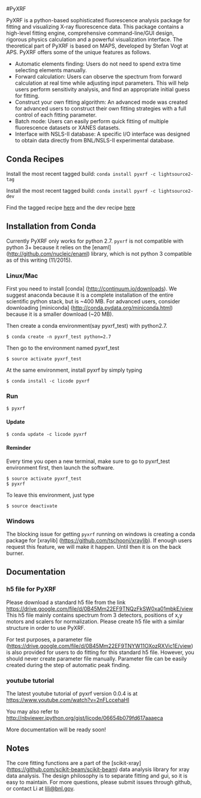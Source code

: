 #PyXRF

PyXRF is a python-based sophisticated fluorescence analysis package for
fitting and visualizing X-ray fluorescence data. This package contains a
high-level fitting engine, comprehensive command-line/GUI design, rigorous
physics calculation and a powerful visualization interface. The theoretical
part of PyXRF is based on MAPS, developed by Stefan Vogt at APS. PyXRF offers
some of the unique features as follows.
- Automatic elements finding: Users do not need to spend extra time selecting
  elements manually.
- Forward calculation: Users can observe the spectrum from forward calculation
  at real time while adjusting input parameters. This will help users perform
  sensitivity analysis, and find an appropriate initial guess for fitting.
- Construct your own fitting algorithm: An advanced mode was created for
  advanced users to construct their own fitting strategies with a full
  control of each fitting parameter.
- Batch mode: Users can easily perform quick fitting of multiple fluorescence
  datasets or XANES datasets.
- Interface with NSLS-II database: A specific I/O interface was designed to
   obtain data directly from BNL/NSLS-II experimental database.


## Conda Recipes

Install the most recent tagged build: `conda install pyxrf -c lightsource2-tag`

Install the most recent tagged build: `conda install pyxrf -c lightsource2-dev`

Find the tagged recipe [here](https://github.com/NSLS-II/lightsource2-recipes/tree/master/recipes-tag/pyxrf) and the dev recipe [here](https://github.com/NSLS-II/lightsource2-recipes/tree/master/recipes-dev/pyxrf)

## Installation from Conda
Currently PyXRF only works for python 2.7. `pyxrf` is not compatible with
python 3+ because it relies on the [enaml] (http://github.com/nucleic/enaml) library, which is not python 3 compatible as of this writing (11/2015).

### Linux/Mac
First you need to install [conda] (http://continuum.io/downloads). We suggest
anaconda because it is a complete installation of the entire scientific python
stack, but is ~400 MB.  For advanced users, consider downloading [miniconda]
(http://conda.pydata.org/miniconda.html) because it is a smaller download (~20 MB).

Then create a conda environment(say pyxrf_test) with python2.7.
```
$ conda create -n pyxrf_test python=2.7
```
Then go to the environment named pyxrf_test
```
$ source activate pyxrf_test
```
At the same environment, install pyxrf by simply typing
```
$ conda install -c licode pyxrf
```

### Run
```
$ pyxrf
```

#### Update
```
$ conda update -c licode pyxrf
```

#### Reminder
Every time you open a new terminal, make sure to go to pyxrf_test environment first, then launch the software.
```
$ source activate pyxrf_test
$ pyxrf
```
To leave this environment, just type
```
$ source deactivate
```


### Windows
The blocking issue for getting `pyxrf` running on windows is creating a conda
package for [xraylib] (https://github.com/tschoonj/xraylib).  If enough users
request this feature, we will make it happen.  Until then it is on the back
burner.  


## Documentation

### h5 file for PyXRF
Please download a standard h5 file from the link
https://drive.google.com/file/d/0B45Mm22EF9TNQzFkSW0xa01mbkE/view
This h5 file mainly contains spectrum from 3 detectors, positions of x,y motors and scalers for normalization. Please create h5 file with a similar structure in order to use PyXRF.

For test purposes, a parameter file (https://drive.google.com/file/d/0B45Mm22EF9TNYW11OXozRXVic1E/view) is also provided for users to do fitting for this standard h5 file. However, you should never create parameter file manually. Parameter file can be easily created during the step of automatic peak finding.

### youtube tutorial
The latest youtube tutorial of pyxrf version 0.0.4 is at https://www.youtube.com/watch?v=2nFLccehaHI

You may also refer to http://nbviewer.ipython.org/gist/licode/06654b079fd617aaaeca

More documentation will be ready soon!


## Notes

The core fitting functions are a part of the [scikit-xray]
(https://github.com/scikit-beam/scikit-beam) data analysis library for xray data analysis.
The design philosophy is to separate fitting and gui, so it is easy to maintain.
For more questions, please submit issues through github, or contact Li at lili@bnl.gov.
